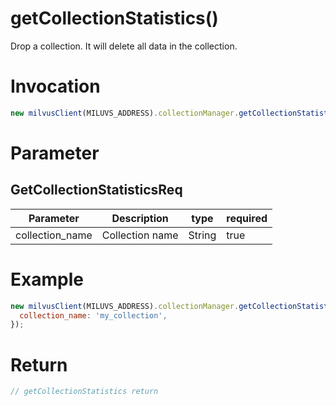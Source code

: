 # getCollectionStatistics()
Drop a collection. It will delete all data in the collection.

# Invocation 
```javascript
new milvusClient(MILUVS_ADDRESS).collectionManager.getCollectionStatistics(GetCollectionStatisticsReq);
```

# Parameter
## GetCollectionStatisticsReq
| Parameter       | Description     | type   | required |
| --------------- | --------------- | ------ | -------- |
| collection_name | Collection name | String | true     |


# Example
```javascript
new milvusClient(MILUVS_ADDRESS).collectionManager.getCollectionStatistics({
  collection_name: 'my_collection',
});
```
# Return
```javascript
// getCollectionStatistics return
```
